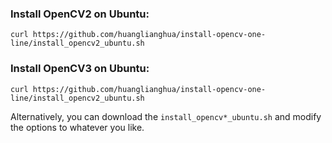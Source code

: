 ### Install OpenCV2 on Ubuntu:

```
curl https://github.com/huanglianghua/install-opencv-one-line/install_opencv2_ubuntu.sh
```

### Install OpenCV3 on Ubuntu:

```
curl https://github.com/huanglianghua/install-opencv-one-line/install_opencv2_ubuntu.sh
```

Alternatively, you can download the `install_opencv*_ubuntu.sh` and modify the options to whatever you like.
